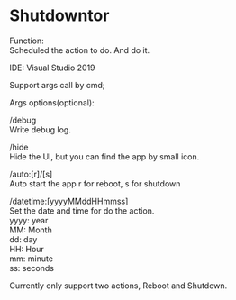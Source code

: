 # Shutdowntor

Function:<br/>
Scheduled the action to do. And do it.

IDE:  Visual Studio 2019

Support args call by cmd;

Args options(optional):

/debug<br/>
Write debug log.

/hide<br/>
Hide the UI, but you can find the app by small icon.

/auto:[r]/[s]<br/>
Auto start the app r for reboot, s for shutdown

/datetime:[yyyyMMddHHmmss]<br/>
Set the date and time for do the action.<br/>
yyyy: year<br/>
MM: Month<br/>
dd: day<br/>
HH: Hour<br/>
mm: minute<br/>
ss: seconds<br/>

Currently only support two actions, Reboot and Shutdown.
